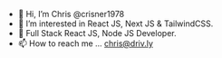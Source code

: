 - 👋 Hi, I’m Chris @crisner1978
- 👀 I’m interested in React JS, Next JS & TailwindCSS.
- 🌱 Full Stack React JS, Node JS Developer.  
- 📫 How to reach me ... chris@driv.ly

<!---
crisner1978/crisner1978 is a ✨ special ✨ repository because its `README.md` (this file) appears on your GitHub profile.
You can click the Preview link to take a look at your changes.
--->
